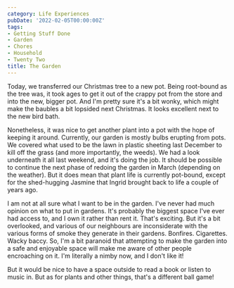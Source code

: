 ```yaml
---
category: Life Experiences
pubDate: '2022-02-05T00:00:00Z'
tags:
- Getting Stuff Done
- Garden
- Chores
- Household
- Twenty Two
title: The Garden
---
```

Today, we transferred our Christmas tree to a new pot. Being root-bound as the tree was, it took ages to get it out of the crappy pot from the store and into the new, bigger pot. And I'm pretty sure it's a bit wonky, which might make the baubles a bit lopsided next Christmas. It looks excellent next to the new bird bath.

Nonetheless, it was nice to get another plant into a pot with the hope of keeping it around. Currently, our garden is mostly bulbs erupting from pots. We covered what used to be the lawn in plastic sheeting last December to kill off the grass (and more importantly, the weeds). We had a look underneath it all last weekend, and it's doing the job. It should be possible to continue the next phase of redoing the garden in March (depending on the weather). But it does mean that plant life is currently pot-bound, except for the shed-hugging Jasmine that Ingrid brought back to life a couple of years ago.

I am not at all sure what I want to be in the garden. I've never had much opinion on what to put in gardens. It's probably the biggest space I've ever had access to, and I own it rather than rent it. That's exciting. But it's a bit overlooked, and various of our neighbours are inconsiderate with the various forms of smoke they generate in their gardens. Bonfires. Cigarettes. Wacky baccy. So, I'm a bit paranoid that attempting to make the garden into a safe and enjoyable space will make me aware of other people encroaching on it. I'm literally a nimby now, and I don't like it!

But it would be nice to have a space outside to read a book or listen to music in. But as for plants and other things, that's a different ball game!